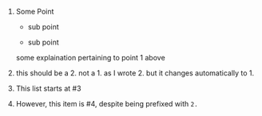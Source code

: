 1. Some Point
   
   - sub point
   
   - sub point
   
   some explaination pertaining to point 1 above

4. this should be a 2. not a 1. as I wrote 2. but it changes automatically to 1.


3. This list starts at #3
2. However, this item is #4, despite being prefixed with `2.`
